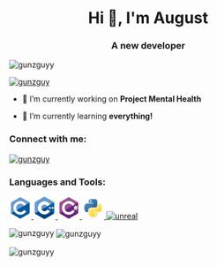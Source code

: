 <h1 align="center">Hi 👋, I'm August</h1>
<h3 align="center">A new developer</h3>

<p align="left"> <img src="https://komarev.com/ghpvc/?username=gunzguyy&label=Profile%20views&color=0e75b6&style=flat" alt="gunzguyy" /> </p>

<p align="left"> <a href="https://twitter.com/gunzguy" target="blank"><img src="https://img.shields.io/twitter/follow/gunzguy?logo=twitter&style=for-the-badge" alt="gunzguy" /></a> </p>

- 🔭 I’m currently working on **Project Mental Health**

- 🌱 I’m currently learning **everything!**

<h3 align="left">Connect with me:</h3>
<p align="left">
<a href="https://twitter.com/gunzguy" target="blank"><img align="center" src="https://raw.githubusercontent.com/rahuldkjain/github-profile-readme-generator/master/src/images/icons/Social/twitter.svg" alt="gunzguy" height="30" width="40" /></a>
</p>

<h3 align="left">Languages and Tools:</h3>
<p align="left"> <a href="https://www.cprogramming.com/" target="_blank" rel="noreferrer"> <img src="https://raw.githubusercontent.com/devicons/devicon/master/icons/c/c-original.svg" alt="c" width="40" height="40"/> </a> <a href="https://www.w3schools.com/cpp/" target="_blank" rel="noreferrer"> <img src="https://raw.githubusercontent.com/devicons/devicon/master/icons/cplusplus/cplusplus-original.svg" alt="cplusplus" width="40" height="40"/> </a> <a href="https://www.w3schools.com/cs/" target="_blank" rel="noreferrer"> <img src="https://raw.githubusercontent.com/devicons/devicon/master/icons/csharp/csharp-original.svg" alt="csharp" width="40" height="40"/> </a> <a href="https://www.python.org" target="_blank" rel="noreferrer"> <img src="https://raw.githubusercontent.com/devicons/devicon/master/icons/python/python-original.svg" alt="python" width="40" height="40"/> </a> <a href="https://unrealengine.com/" target="_blank" rel="noreferrer"> <img src="https://raw.githubusercontent.com/kenangundogan/fontisto/036b7eca71aab1bef8e6a0518f7329f13ed62f6b/icons/svg/brand/unreal-engine.svg" alt="unreal" width="40" height="40"/> </a> </p>

<p><img align="left" src="https://github-readme-stats.vercel.app/api/top-langs?username=gunzguyy&show_icons=true&locale=en&layout=compact" alt="gunzguyy" /></p>

<p>&nbsp;<img align="center" src="https://github-readme-stats.vercel.app/api?username=gunzguyy&show_icons=true&locale=en" alt="gunzguyy" /></p>

<p><img align="center" src="https://github-readme-streak-stats.herokuapp.com/?user=gunzguyy&" alt="gunzguyy" /></p>
